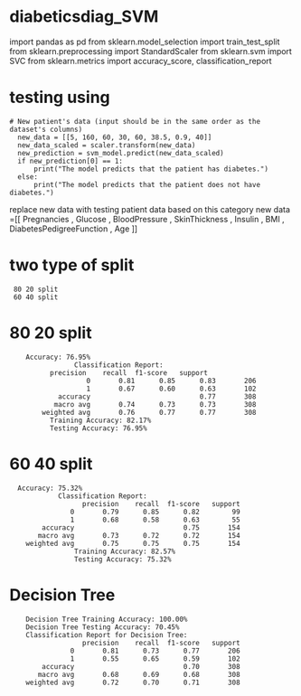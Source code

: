 # diabeticsdiag_SVM

import pandas as pd 
from sklearn.model_selection import train_test_split
from sklearn.preprocessing import StandardScaler
from sklearn.svm import SVC
from sklearn.metrics import accuracy_score, classification_report

# testing using 
    # New patient's data (input should be in the same order as the dataset's columns)
      new_data = [[5, 160, 60, 30, 60, 38.5, 0.9, 40]]
      new_data_scaled = scaler.transform(new_data)
      new_prediction = svm_model.predict(new_data_scaled)
      if new_prediction[0] == 1:
          print("The model predicts that the patient has diabetes.")
      else:
          print("The model predicts that the patient does not have diabetes.")

  
replace new data with testing patient data based on this category 
new data =[[ Pregnancies , Glucose , BloodPressure , SkinThickness , Insulin , BMI ,  DiabetesPedigreeFunction , Age ]]

# two type of split 
     80 20 split
     60 40 split

# 80 20 split 
        Accuracy: 76.95%
                    Classification Report:
              precision    recall  f1-score   support
                       0       0.81      0.85      0.83       206
                       1       0.67      0.60      0.63       102
                accuracy                           0.77       308
               macro avg       0.74      0.73      0.73       308
            weighted avg       0.76      0.77      0.77       308
              Training Accuracy: 82.17%
              Testing Accuracy: 76.95%

# 60 40 split 
      Accuracy: 75.32%
                Classification Report:
                      precision    recall  f1-score   support
                   0       0.79      0.85      0.82        99
                   1       0.68      0.58      0.63        55
            accuracy                           0.75       154
           macro avg       0.73      0.72      0.72       154
        weighted avg       0.75      0.75      0.75       154
                    Training Accuracy: 82.57%
                    Testing Accuracy: 75.32%

# Decision Tree
        Decision Tree Training Accuracy: 100.00%
        Decision Tree Testing Accuracy: 70.45%
        Classification Report for Decision Tree:
                      precision    recall  f1-score   support
                   0       0.81      0.73      0.77       206
                   1       0.55      0.65      0.59       102
            accuracy                           0.70       308
           macro avg       0.68      0.69      0.68       308
        weighted avg       0.72      0.70      0.71       308
